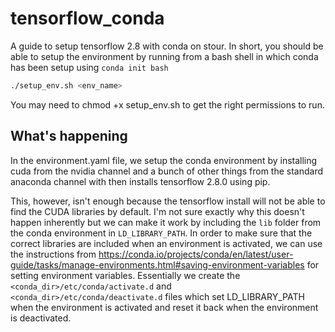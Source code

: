 # tensorflow_conda

A guide to setup tensorflow 2.8 with conda on stour. In short, you should be able to setup the environment by running from a bash shell in which conda has been setup using `conda init bash`

``` sh
./setup_env.sh <env_name>
```
You may need to chmod +x setup_env.sh to get the right permissions to run.

## What's happening
In the environment.yaml file, we setup the conda environment by installing cuda from the nvidia channel and a bunch of other things from the standard anaconda channel with then installs tensorflow 2.8.0 using pip. 

This, however, isn't enough because the tensorflow install will not be able to find the CUDA libraries by default. I'm not sure exactly why this doesn't happen inherently but we can make it work by including the `lib` folder from the conda environment in `LD_LIBRARY_PATH`. In order to make sure that the correct libraries are included when an environment is activated, we can use the instructions from https://conda.io/projects/conda/en/latest/user-guide/tasks/manage-environments.html#saving-environment-variables for setting environment variables. Essentially we create the `<conda_dir>/etc/conda/activate.d` and `<conda_dir>/etc/conda/deactivate.d` files which set LD_LIBRARY_PATH when the environment is activated and reset it back when the environment is deactivated. 
